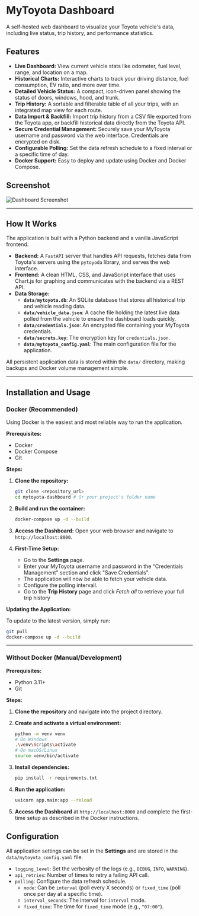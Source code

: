 # MyToyota Dashboard

A self-hosted web dashboard to visualize your Toyota vehicle's data, including live status, trip history, and performance statistics.

## Features

*   **Live Dashboard:** View current vehicle stats like odometer, fuel level, range, and location on a map.
*   **Historical Charts:** Interactive charts to track your driving distance, fuel consumption, EV ratio, and more over time.
*   **Detailed Vehicle Status:** A compact, icon-driven panel showing the status of doors, windows, hood, and trunk.
*   **Trip History:** A sortable and filterable table of all your trips, with an integrated map view for each route.
*   **Data Import & Backfill:** Import trip history from a CSV file exported from the Toyota app, or backfill historical data directly from the Toyota API.
*   **Secure Credential Management:** Securely save your MyToyota username and password via the web interface. Credentials are encrypted on disk.
*   **Configurable Polling:** Set the data refresh schedule to a fixed interval or a specific time of day.
*   **Docker Support:** Easy to deploy and update using Docker and Docker Compose.

## Screenshot

![Dashboard Screenshot](placeholder.png "MyToyota Dashboard Interface")

---

## How It Works

The application is built with a Python backend and a vanilla JavaScript frontend.

*   **Backend:** A `FastAPI` server that handles API requests, fetches data from Toyota's servers using the `pytoyoda` library, and serves the web interface.
*   **Frontend:** A clean HTML, CSS, and JavaScript interface that uses Chart.js for graphing and communicates with the backend via a REST API.
*   **Data Storage:**
    *   **`data/mytoyota.db`**: An SQLite database that stores all historical trip and vehicle reading data.
    *   **`data/vehicle_data.json`**: A cache file holding the latest live data polled from the vehicle to ensure the dashboard loads quickly.
    *   **`data/credentials.json`**: An encrypted file containing your MyToyota credentials.
    *   **`data/secrets.key`**: The encryption key for `credentials.json`.
    *   **`data/mytoyota_config.yaml`**: The main configuration file for the application.

All persistent application data is stored within the `data/` directory, making backups and Docker volume management simple.

---

## Installation and Usage

### Docker (Recommended)

Using Docker is the easiest and most reliable way to run the application.

**Prerequisites:**
*   Docker
*   Docker Compose
*   Git

**Steps:**

1.  **Clone the repository:**
    ```bash
    git clone <repository_url>
    cd mytoyota-dashboard # Or your project's folder name
    ```

2.  **Build and run the container:**
    ```bash
    docker-compose up -d --build
    ```

34.  **Access the Dashboard:**
    Open your web browser and navigate to `http://localhost:8000`.

4.  **First-Time Setup:**
    *   Go to the **Settings** page.
    *   Enter your MyToyota username and password in the "Credentials Management" section and click "Save Credentials".
    *   The application will now be able to fetch your vehicle data.
    *   Configure the polling intervall.
    *   Go to the **Trip History** page and click *Fetch all* to retrieve your full trip history

**Updating the Application:**

To update to the latest version, simply run:
```bash
git pull
docker-compose up -d --build
```

---

### Without Docker (Manual/Development)

**Prerequisites:**
*   Python 3.11+
*   Git

**Steps:**

1.  **Clone the repository** and navigate into the project directory.

2.  **Create and activate a virtual environment:**
    ```bash
    python -m venv venv
    # On Windows
    .\venv\Scripts\activate
    # On macOS/Linux
    source venv/bin/activate
    ```

3.  **Install dependencies:**
    ```bash
    pip install -r requirements.txt
    ```

4.  **Run the application:**
    ```bash
    uvicorn app.main:app --reload
    ```

5.  **Access the Dashboard** at `http://localhost:8000` and complete the first-time setup as described in the Docker instructions.

## Configuration

All application settings can be set in the **Settings** and are stored in the `data/mytoyota_config.yaml` file.

*   `logging_level`: Set the verbosity of the logs (e.g., `DEBUG`, `INFO`, `WARNING`).
*   `api_retries`: Number of times to retry a failing API call.
*   `polling`: Configure the data refresh schedule.
    *   `mode`: Can be `interval` (poll every X seconds) or `fixed_time` (poll once per day at a specific time).
    *   `interval_seconds`: The interval for `interval` mode.
    *   `fixed_time`: The time for `fixed_time` mode (e.g., `"07:00"`).
